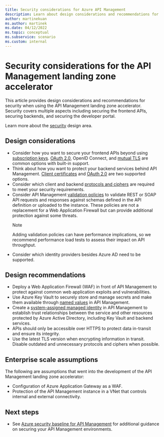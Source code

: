 ```yaml
---
title: Security considerations for Azure API Management
description: Learn about design considerations and recommendations for security in the Azure API Management landing zone accelerator
author: martinekuan
ms.author: martinek
ms.date: 04/12/2022
ms.topic: conceptual
ms.subservice: scenario
ms.custom: internal
---
```


# Security considerations for the API Management landing zone accelerator

This article provides design considerations and recommendations for security when using the API Management landing zone accelerator. Security covers multiple aspects including securing the frontend APIs, securing backends, and securing the developer portal.

Learn more about the [security](../../../ready/landing-zone/design-area/security.md) design area.

## Design considerations

- Consider how you want to secure your frontend APIs beyond using [subscription keys](/azure/api-management/api-management-howto-create-subscriptions). [OAuth 2.0](/azure/api-management/api-management-howto-protect-backend-with-aad), OpenID Connect, and [mutual TLS](/azure/api-management/api-management-howto-mutual-certificates-for-clients) are common options with built-in support.
- Think about how you want to protect your backend services behind API Management. [Client certificates](/azure/api-management/api-management-howto-mutual-certificates) and [OAuth 2.0](/azure/api-management/api-management-howto-protect-backend-with-aad) are two supported options.
- Consider which client and backend [protocols and ciphers](/azure/api-management/api-management-howto-manage-protocols-ciphers) are required to meet your security requirements.
- Consider API Management [validation policies](/azure/api-management/validation-policies) to validate REST or SOAP API requests and responses against schemas defined in the API definition or uploaded to the instance. These policies are not a replacement for a Web Application Firewall but can provide additional protection against some threats.
  > [!NOTE]
  > Adding validation policies can have performance implications, so we recommend performance load tests to assess their impact on API throughput.
- Consider which identity providers besides Azure AD need to be supported.

## Design recommendations

- Deploy a Web Application Firewall (WAF) in front of API Management to protect against common web application exploits and vulnerabilities.
- Use Azure Key Vault to securely store and manage secrets and make them available through [named values](/azure/api-management/api-management-howto-properties) in API Management.
- Create a [system-assigned managed identity](/azure/api-management/api-management-howto-use-managed-service-identity) in API Management to establish trust relationships between the service and other resources protected by Azure Active Directory, including Key Vault and backend services.
- APIs should only be accessible over HTTPS to protect data in-transit and ensure its integrity.
- Use the latest TLS version when encrypting information in transit. Disable outdated and unnecessary protocols and ciphers when possible.

## Enterprise scale assumptions

The following are assumptions that went into the development of the API Management landing zone accelerator:

- Configuration of Azure Application Gateway as a WAF.
- Protection of the API Management instance in a VNet that controls internal and external connectivity.

## Next steps

- See [Azure security baseline for API Management](/security/benchmark/azure/baselines/api-management-security-baseline?toc=/azure/api-management/TOC.json) for additional guidance on securing your API Management environments.
